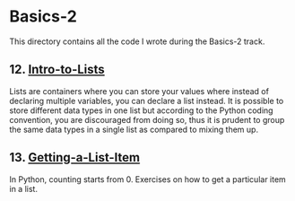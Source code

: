 # Basics-2

This directory contains all the code I wrote during the Basics-2 track.

## 12. [Intro-to-Lists](Python\1-StackUp-Notes\Basics-2\Intro-to-Lists.py)

Lists are containers where you can store your values where instead of declaring multiple variables, you can declare a list instead.
It is possible to store different data types in one list but according to the Python coding convention, you are discouraged from doing so, thus it is prudent to group the same data types in a single list as compared to mixing them up.

## 13. [Getting-a-List-Item](Python\1-StackUp-Notes\Basics-2\Getting-a-List-Item.py)

In Python, counting starts from 0.
Exercises on how to get a particular item in a list.
